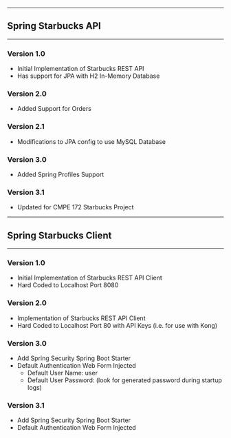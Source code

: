 -------------------------------------------------------
## Spring Starbucks API
-------------------------------------------------------


### Version 1.0

* Initial Implementation of Starbucks REST API
* Has support for JPA with H2 In-Memory Database


### Version 2.0

* Added Support for Orders


### Version 2.1

* Modifications to JPA config to use MySQL Database


### Version 3.0

* Added Spring Profiles Support


### Version 3.1

* Updated for CMPE 172 Starbucks Project



-------------------------------------------------------
## Spring Starbucks Client
-------------------------------------------------------


### Version 1.0

* Initial Implementation of Starbucks REST API Client
* Hard Coded to Localhost Port 8080


### Version 2.0

* Implementation of Starbucks REST API Client
* Hard Coded to Localhost Port 80 with API Keys (i.e. for use with Kong)


### Version 3.0 

* Add Spring Security Spring Boot Starter
* Default Authentication Web Form Injected 
	* Default User Name:  user
	* Default User Password: (look for generated password during startup logs)


### Version 3.1 

* Add Spring Security Spring Boot Starter
* Default Authentication Web Form Injected 








